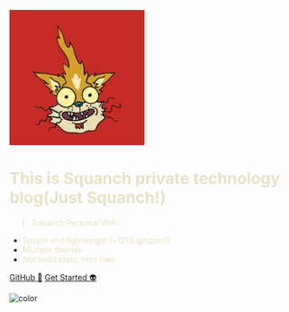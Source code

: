 ![logo](_media/squanch.jpg)
# <font color="#E7E2C4">This is Squanch private technology blog(Just Squanch!)</font>

> <font color="#E7E2C4">Squanch Personal WiKi</font>

* <font color="#E7E2C4">Simple and lightweight (~12kb gzipped)</font>
* <font color="#E7E2C4">Multiple themes</font>
* <font color="#E7E2C4">Not build static html files</font>

[GitHub :rainbow:](https://github.com/duan2530246921)
[Get Started :alien:](#quick-start)
<!--背景色-->
![color](#5D5A3B)
